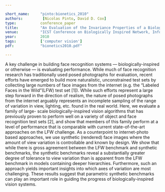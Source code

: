 ```yaml
---

short_name:     "pinto:bionetics_2010"
authors:         [Nicolas Pinto, David D. Cox]
type:           conference_paper
title:          "An Evaluation of the Invariance Properties of a Biologically-Inspired System for Unconstrained Face Recognition"
venue:          "ICST Conference on Biologically Inspired Network, Information, and Computing Systems"
year:           2010
tags:           ['computer vision']
pdf:            "bionetics2010.pdf"

---
```


A key challenge in building face recognition systems — biologically-inspired or otherwise — is evaluating performance. While much of face recognition research has traditionally used posed photographs for evaluation, recent efforts have emerged to build more naturalistic, unconstrained test sets by collecting large numbers of face images from the internet (e.g. the “Labeled Faces in the Wild”(LFW) test set [1]). While such efforts represent a large step forward in the direction of realism, the nature of posed photographs from the internet arguably represents an incomplete sampling of the range of variation in view, lighting, etc. found in the real world. Here, we evaluate a family of large- scale biologically-inspired vision algorithms that has previously proven to perform well on a variety of object and face recognition test sets [2], and show that members of this family perform at a level of performance that is comparable with current state-of-the-art approaches on the LFW challenge. As a counterpoint to internet-photo based approaches, we use synthetic (rendered) face images where the amount of view variation is controllable and known by design. We show that while there is gross agreement between the LFW benchmark and synthetic benchmarks, the synthetic benchmarks reveal a substantially greater degree of tolerance to view variation than is apparent from the LFW benchmark in models containing deeper hierarchies. Furthermore, such an approach yields important insights into which axes of variation are most challenging. These results suggest that parametric synthetic benchmarks can play an important role in guiding the progress of biologically-inspired vision systems.